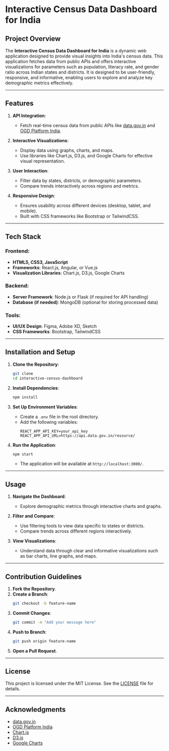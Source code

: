 # Interactive Census Data Dashboard for India

## Project Overview
The **Interactive Census Data Dashboard for India** is a dynamic web application designed to provide visual insights into India's census data. This application fetches data from public APIs and offers interactive visualizations for parameters such as population, literacy rate, and gender ratio across Indian states and districts. It is designed to be user-friendly, responsive, and informative, enabling users to explore and analyze key demographic metrics effectively.

---

## Features

1. **API Integration**:
   - Fetch real-time census data from public APIs like [data.gov.in](https://data.gov.in/developer) and [OGD Platform India](https://ogd.gov.in/).
   
2. **Interactive Visualizations**:
   - Display data using graphs, charts, and maps.
   - Use libraries like Chart.js, D3.js, and Google Charts for effective visual representation.

3. **User Interaction**:
   - Filter data by states, districts, or demographic parameters.
   - Compare trends interactively across regions and metrics.

4. **Responsive Design**:
   - Ensures usability across different devices (desktop, tablet, and mobile).
   - Built with CSS frameworks like Bootstrap or TailwindCSS.

---

## Tech Stack

### Frontend:
- **HTML5, CSS3, JavaScript**
- **Frameworks**: React.js, Angular, or Vue.js
- **Visualization Libraries**: Chart.js, D3.js, Google Charts

### Backend:
- **Server Framework**: Node.js or Flask (if required for API handling)
- **Database (if needed)**: MongoDB (optional for storing processed data)

### Tools:
- **UI/UX Design**: Figma, Adobe XD, Sketch
- **CSS Frameworks**: Bootstrap, TailwindCSS

---

## Installation and Setup

1. **Clone the Repository**:
   ```bash
   git clone 
   cd interactive-census-dashboard
   ```

2. **Install Dependencies**:
   ```bash
   npm install
   ```

3. **Set Up Environment Variables**:
   - Create a `.env` file in the root directory.
   - Add the following variables:
     ```env
     REACT_APP_API_KEY=your_api_key
     REACT_APP_API_URL=https://api.data.gov.in/resource/
     ```

4. **Run the Application**:
   ```bash
   npm start
   ```
   - The application will be available at `http://localhost:3000/`.

---

## Usage

1. **Navigate the Dashboard**:
   - Explore demographic metrics through interactive charts and graphs.

2. **Filter and Compare**:
   - Use filtering tools to view data specific to states or districts.
   - Compare trends across different regions interactively.

3. **View Visualizations**:
   - Understand data through clear and informative visualizations such as bar charts, line graphs, and maps.

---

## Contribution Guidelines

1. **Fork the Repository**.
2. **Create a Branch**:
   ```bash
   git checkout -b feature-name
   ```
3. **Commit Changes**:
   ```bash
   git commit -m "Add your message here"
   ```
4. **Push to Branch**:
   ```bash
   git push origin feature-name
   ```
5. **Open a Pull Request**.

---

## License
This project is licensed under the MIT License. See the [LICENSE](LICENSE) file for details.

---

## Acknowledgments
- [data.gov.in](https://data.gov.in/)
- [OGD Platform India](https://ogd.gov.in/)
- [Chart.js](https://www.chartjs.org/)
- [D3.js](https://d3js.org/)
- [Google Charts](https://developers.google.com/chart)

